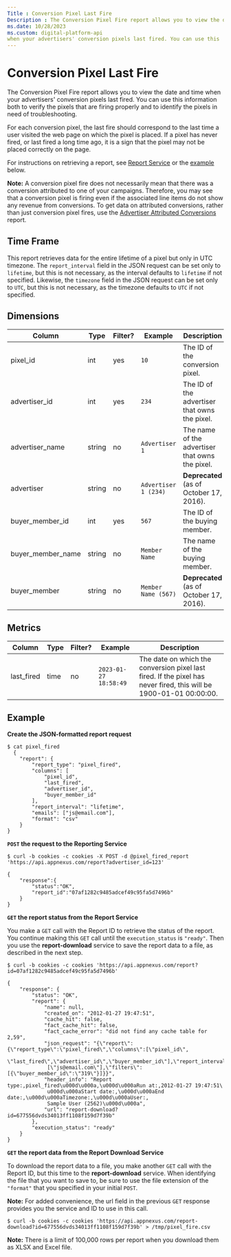 ```yaml
---
Title : Conversion Pixel Last Fire
Description : The Conversion Pixel Fire report allows you to view the date and time
ms.date: 10/28/2023
ms.custom: digital-platform-api
when your advertisers' conversion pixels last fired. You can use this
---
```



# Conversion Pixel Last Fire





The Conversion Pixel Fire report allows you to view the date and time
when your advertisers' conversion pixels last fired. You can use this
information both to verify the pixels that are firing properly and to
identify the pixels in need of troubleshooting.

For each conversion pixel, the last fire should correspond to the last
time a user visited the web page on which the pixel is placed. If a
pixel has never fired, or last fired a long time ago, it is a sign that
the pixel may not be placed correctly on the page.

For instructions on retrieving a report, see <a
href="report-service.md"
class="xref" target="_blank">Report Service</a> or the <a
href="conversion-pixel-last-fire.md#conversion-pixel-last-fire__example"
class="xref">example</a> below.



<b>Note:</b> A conversion pixel fire does not
necessarily mean that there was a conversion attributed to one of your
campaigns. Therefore, you may see that a conversion pixel is firing even
if the associated line items do not show any revenue from conversions.
To get data on attributed conversions, rather than just conversion pixel
fires, use the <a
href="advertiser-attributed-conversions.md"
class="xref" target="_blank">Advertiser Attributed Conversions</a>
report.







## Time Frame

This report retrieves data for the entire lifetime of a pixel but only
in UTC timezone. The `report_interval` field in the JSON request can be
set only to `lifetime`, but this is not necessary, as the interval
defaults to `lifetime` if not specified. Likewise, the `timezone` field
in the JSON request can be set only to `UTC`, but this is not necessary,
as the timezone defaults to `UTC` if not specified.





## Dimensions

<table class="table">
<thead class="thead">
<tr class="header row">
<th id="conversion-pixel-last-fire__entry__1"
class="entry colsep-1 rowsep-1">Column</th>
<th id="conversion-pixel-last-fire__entry__2"
class="entry colsep-1 rowsep-1">Type</th>
<th id="conversion-pixel-last-fire__entry__3"
class="entry colsep-1 rowsep-1">Filter?</th>
<th id="conversion-pixel-last-fire__entry__4"
class="entry colsep-1 rowsep-1">Example</th>
<th id="conversion-pixel-last-fire__entry__5"
class="entry colsep-1 rowsep-1">Description</th>
</tr>
</thead>
<tbody class="tbody">
<tr class="odd row">
<td class="entry colsep-1 rowsep-1"
headers="conversion-pixel-last-fire__entry__1">pixel_id</td>
<td class="entry colsep-1 rowsep-1"
headers="conversion-pixel-last-fire__entry__2">int</td>
<td class="entry colsep-1 rowsep-1"
headers="conversion-pixel-last-fire__entry__3">yes</td>
<td class="entry colsep-1 rowsep-1"
headers="conversion-pixel-last-fire__entry__4"><code
class="ph codeph">10</code></td>
<td class="entry colsep-1 rowsep-1"
headers="conversion-pixel-last-fire__entry__5">The ID of the conversion
pixel.</td>
</tr>
<tr class="even row">
<td class="entry colsep-1 rowsep-1"
headers="conversion-pixel-last-fire__entry__1">advertiser_id</td>
<td class="entry colsep-1 rowsep-1"
headers="conversion-pixel-last-fire__entry__2">int</td>
<td class="entry colsep-1 rowsep-1"
headers="conversion-pixel-last-fire__entry__3">yes</td>
<td class="entry colsep-1 rowsep-1"
headers="conversion-pixel-last-fire__entry__4"><code
class="ph codeph">234</code></td>
<td class="entry colsep-1 rowsep-1"
headers="conversion-pixel-last-fire__entry__5">The ID of the advertiser
that owns the pixel.</td>
</tr>
<tr class="odd row">
<td class="entry colsep-1 rowsep-1"
headers="conversion-pixel-last-fire__entry__1">advertiser_name</td>
<td class="entry colsep-1 rowsep-1"
headers="conversion-pixel-last-fire__entry__2">string</td>
<td class="entry colsep-1 rowsep-1"
headers="conversion-pixel-last-fire__entry__3">no</td>
<td class="entry colsep-1 rowsep-1"
headers="conversion-pixel-last-fire__entry__4"><code
class="ph codeph">Advertiser 1</code></td>
<td class="entry colsep-1 rowsep-1"
headers="conversion-pixel-last-fire__entry__5">The name of the
advertiser that owns the pixel.</td>
</tr>
<tr class="even row">
<td class="entry colsep-1 rowsep-1"
headers="conversion-pixel-last-fire__entry__1">advertiser</td>
<td class="entry colsep-1 rowsep-1"
headers="conversion-pixel-last-fire__entry__2">string</td>
<td class="entry colsep-1 rowsep-1"
headers="conversion-pixel-last-fire__entry__3">no</td>
<td class="entry colsep-1 rowsep-1"
headers="conversion-pixel-last-fire__entry__4"><code
class="ph codeph">Advertiser 1 (234)</code></td>
<td class="entry colsep-1 rowsep-1"
headers="conversion-pixel-last-fire__entry__5"><strong>Deprecated</strong>
(as of October 17, 2016).</td>
</tr>
<tr class="odd row">
<td class="entry colsep-1 rowsep-1"
headers="conversion-pixel-last-fire__entry__1">buyer_member_id</td>
<td class="entry colsep-1 rowsep-1"
headers="conversion-pixel-last-fire__entry__2">int</td>
<td class="entry colsep-1 rowsep-1"
headers="conversion-pixel-last-fire__entry__3">yes</td>
<td class="entry colsep-1 rowsep-1"
headers="conversion-pixel-last-fire__entry__4"><code
class="ph codeph">567</code></td>
<td class="entry colsep-1 rowsep-1"
headers="conversion-pixel-last-fire__entry__5">The ID of the buying
member.</td>
</tr>
<tr class="even row">
<td class="entry colsep-1 rowsep-1"
headers="conversion-pixel-last-fire__entry__1">buyer_member_name</td>
<td class="entry colsep-1 rowsep-1"
headers="conversion-pixel-last-fire__entry__2">string</td>
<td class="entry colsep-1 rowsep-1"
headers="conversion-pixel-last-fire__entry__3">no</td>
<td class="entry colsep-1 rowsep-1"
headers="conversion-pixel-last-fire__entry__4"><code
class="ph codeph">Member Name</code></td>
<td class="entry colsep-1 rowsep-1"
headers="conversion-pixel-last-fire__entry__5">The name of the buying
member.</td>
</tr>
<tr class="odd row">
<td class="entry colsep-1 rowsep-1"
headers="conversion-pixel-last-fire__entry__1">buyer_member</td>
<td class="entry colsep-1 rowsep-1"
headers="conversion-pixel-last-fire__entry__2">string</td>
<td class="entry colsep-1 rowsep-1"
headers="conversion-pixel-last-fire__entry__3">no</td>
<td class="entry colsep-1 rowsep-1"
headers="conversion-pixel-last-fire__entry__4"><code
class="ph codeph">Member Name (567)</code></td>
<td class="entry colsep-1 rowsep-1"
headers="conversion-pixel-last-fire__entry__5"><strong>Deprecated</strong>
(as of October 17, 2016).</td>
</tr>
</tbody>
</table>





## Metrics

<table class="table">
<thead class="thead">
<tr class="header row">
<th id="conversion-pixel-last-fire__entry__41"
class="entry colsep-1 rowsep-1">Column</th>
<th id="conversion-pixel-last-fire__entry__42"
class="entry colsep-1 rowsep-1">Type</th>
<th id="conversion-pixel-last-fire__entry__43"
class="entry colsep-1 rowsep-1">Filter?</th>
<th id="conversion-pixel-last-fire__entry__44"
class="entry colsep-1 rowsep-1">Example</th>
<th id="conversion-pixel-last-fire__entry__45"
class="entry colsep-1 rowsep-1">Description</th>
</tr>
</thead>
<tbody class="tbody">
<tr class="odd row">
<td class="entry colsep-1 rowsep-1"
headers="conversion-pixel-last-fire__entry__41">last_fired</td>
<td class="entry colsep-1 rowsep-1"
headers="conversion-pixel-last-fire__entry__42">time</td>
<td class="entry colsep-1 rowsep-1"
headers="conversion-pixel-last-fire__entry__43">no</td>
<td class="entry colsep-1 rowsep-1"
headers="conversion-pixel-last-fire__entry__44"><code
class="ph codeph">2023-01-27 18:58:49</code></td>
<td class="entry colsep-1 rowsep-1"
headers="conversion-pixel-last-fire__entry__45">The date on which the
conversion pixel last fired. If the pixel has never fired, this will be
1900-01-01 00:00:00.</td>
</tr>
</tbody>
</table>




## Example

**Create the JSON-formatted report request**



``` pre
$ cat pixel_fired
  {
    "report": {
        "report_type": "pixel_fired",
        "columns": [
            "pixel_id",
            "last_fired",
            "advertiser_id",
            "buyer_member_id"
        ],
        "report_interval": "lifetime",
        "emails": ["js@email.com"],
        "format": "csv"
    }
}
```



**`POST` the request to the Reporting Service**



``` pre
$ curl -b cookies -c cookies -X POST -d @pixel_fired_report 'https://api.appnexus.com/report?advertiser_id=123'

{
    "response":{
        "status":"OK",
        "report_id":"07af1282c9485adcef49c95fa5d7496b"
    }
}
```



**`GET` the report status from the Report Service**

You make a `GET` call with the Report ID to retrieve the status of the
report. You continue making this `GET` call until the `execution_status`
is `"ready"`. Then you use the **report-download** service to save the
report data to a file, as described in the next step.



``` pre
$ curl -b cookies -c cookies 'https://api.appnexus.com/report?id=07af1282c9485adcef49c95fa5d7496b'

{
    "response": {
        "status": "OK",
        "report": {
            "name": null,
            "created_on": "2012-01-27 19:47:51",
            "cache_hit": false,
            "fact_cache_hit": false,
            "fact_cache_error": "did not find any cache table for 2,59",
            "json_request": "{\"report\":{\"report_type\":\"pixel_fired\",\"columns\":[\"pixel_id\",
             \"last_fired\",\"advertiser_id\",\"buyer_member_id\"],\"report_interval\":\"lifetime\",\"emails\":
             [\"js@email.com\"],\"filters\":[{\"buyer_member_id\":\"319\"}]}}",
            "header_info": "Report type:,pixel_fired\u000d\u000a,\u000d\u000aRun at:,2012-01-27 19:47:51\
             u000d\u000aStart date:,\u000d\u000aEnd date:,\u000d\u000aTimezone:,\u000d\u000aUser:,
             Sample User (2562)\u000d\u000a",
            "url": "report-download?id=677556dvds34013ff1108f159d7f39b"
        },
        "execution_status": "ready"
    }
}
```



**`GET` the report data from the Report Download Service**

To download the report data to a file, you make another `GET` call with
the Report ID, but this time to the **report-download** service. When
identifying the file that you want to save to, be sure to use the file
extension of the `"format"` that you specified in your initial `POST`.



<b>Note:</b> For added convenience, the url
field in the previous `GET` response provides you the service and ID to
use in this call.



``` pre
$ curl -b cookies -c cookies 'https://api.appnexus.com/report-download?id=677556dvds34013ff1108f159d7f39b' > /tmp/pixel_fire.csv
```





<b>Note:</b> There is a limit of 100,000 rows
per report when you download them as XLSX and Excel file.










